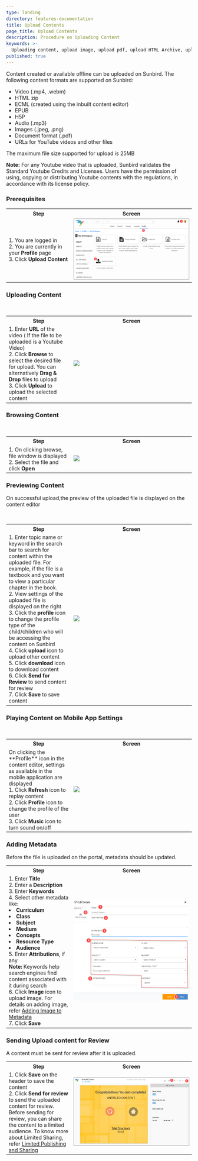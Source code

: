 ```yaml
---
type: landing
directory: features-documentation
title: Upload Contents
page_title: Upload Contents
description: Procedure on Uploading Content
keywords: >-
  Uploading content, upload image, upload pdf, upload HTML Archive, upload video, MIME type
published: true
---
```

Content created or available offline can be uploaded on Sunbird. The following content formats are supported on Sunbird:

- Video (.mp4, .webm)
- HTML zip
- ECML (created using the inbuilt content editor)
- EPUB
- H5P
- Audio (.mp3)
- Images (.jpeg, .png)
- Document format (.pdf)
- URLs for YouTube videos and other files

The maximum file size supported for upload is 25MB

**Note:** For any Youtube video that is uploaded, Sunbird validates the Standard Youtube Credits and Licenses. Users have the permission of using, copying or distributing Youtube contents with the regulations, in accordance with its license policy.

### Prerequisites
<table>
  <tr>
    <th style="width:35%;">Step</th>
    <th style="width:65%;">Screen</th>
 </tr>
 <tr>
    <td>1. You are logged in <br>2. You are currently in your <strong>Profile</strong> page <br>3. Click <strong>Upload Content</strong>
       </td>
      <td><img src="pages/features-documentation/images/upload_workspace.png"></td>
  </tr>
  </table>
  
### Uploading Content
  <table>
  <tr>
    <th style="width:35%;">Step</th>
    <th style="width:65%;">Screen</th>
 </tr>
 <tr>
    <td>1. Enter <strong>URL</strong> of the video ( If the file to be uploaded is a Youtube Video) <br>2. Click <strong>Browse</strong> to select the desired file for upload. You can alternatively <strong>Drag & Drop</strong> files to upload <br>3. Click <strong>Upload</strong> to upload the selected content</td>
      <td><img src="pages/features-documentation/images/upload_upldcontent.png"></td>
  </tr>
  </table>

### Browsing Content
<table>
  <tr>
    <th style="width:35%;">Step</th>
    <th style="width:65%;">Screen</th>
 </tr>
 <tr>
    <td>1. On clicking browse, file window is displayed <br>2. Select the file and click <strong>Open</strong> 
       </td>
      <td><img src="pages/features-documentation/images/upload_selectimage.png"></td>
  </tr>
  </table>
  
### Previewing Content
  
  On successful upload,the preview of the uploaded file is displayed on the content editor
  <table>
  <tr>
    <th style="width:35%;">Step</th>
    <th style="width:65%;">Screen</th>
 </tr>
 <tr>
    <td>1. Enter topic name or keyword in the search bar to search for content within the uploaded file. For example, if the file is a textbook and you want to view a particular chapter in the book. <br>2. View settings of the uploaded file is displayed on the right <br>3. Click the <strong>profile</strong> icon to change the profile type of the child/children who will be accessing the content on Sunbird <br>4. Click <strong>upload</strong> icon to upload other content <br>5. Click <strong>download</strong> icon to download content <br>6. Click <strong>Send for Review</strong> to send content for review <br>7. Click <strong>Save</strong> to save content
       </td>
      <td><img src="pages/features-documentation/images/upload_contentpreview.png"></td>
  </tr>
  </table>

### Playing Content on Mobile App Settings

<table>
  <tr>
    <th style="width:35%;">Step</th>
    <th style="width:65%;">Screen</th>
 </tr>
 <tr>
    <td>On clicking the **Profile** icon in the content editor, settings as available in the mobile application are displayed<br> 1. Click <strong>Refresh</strong> icon to replay content <br>2. Click <strong>Profile</strong> icon to change the profile of the user <br>3. Click <strong>Music</strong> icon to turn sound on/off
        </td>
      <td><img src="pages/features-documentation/images/upload_playerview.png"></td>
  </tr>
  </table>
  
### Adding Metadata

Before the file is uploaded on the portal, metadata should be updated.
  <table>
  <tr>
    <th style="width:35%;">Step</th>
    <th style="width:65%;">Screen</th>
 </tr>
 <tr>
   <td>1. Enter <b>Title</b> <br>2. Enter a <b>Description</b> <br>3. Enter <b>Keywords</b> <br>4. Select other metadata like: 
     <li><b>Curriculum</b></li>
     <li><b>Class</b></li>
     <li><b>Subject</b></li>
     <li><b>Medium</b></li>
     <li><b>Concepts</b></li>
     <li><b>Resource Type</b></li>
     <li><b>Audience</b></li>
     5. Enter <b>Attributions</b>, if any <br><b>Note:</b> Keywords help search engines find content associated with it during search <br>6. Click <b>Image</b> icon to upload image. For details on adding image, refer  <a href="features-documentation/metadata_addingimages" target="_blank">Adding Image to Metadata</a> <br>7. Click <b>Save</b>
        </td>
      <td><img src="pages/features-documentation/images/upload_metadata.png"></td>
  </tr>
  </table>
  
### Sending Upload content for Review

A content must be sent for review after it is uploaded. 
<table>
  <tr>
    <th style="width:35%;">Step</th>
    <th style="width:65%;">Screen</th>
 </tr>
 <tr>
   <td>1. Click <b>Save</b> on the header to save the content <br>2. Click <b>Send for review</b> to send the uploaded content for review. Before sending for review, you can share the content to a limited audience. To know more about Limited Sharing, refer <a href="features-documentation/limitedpublishnshare" target="_blank">Limited Publishing and Sharing</a></td>
   <td><img src="pages/features-documentation/images/upload_send4review.png"></td>
  </tr>
  </table>
   
 
 
